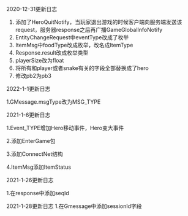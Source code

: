 2020-12-31更新日志

1. 添加了HeroQuitNotify，当玩家退出游戏的时候客户端向服务端发送该request，服务器response之后再广播GameGlobalInfoNotify
2. EntityChangeRequest中eventType改成了枚举
3. ItemMsg中foodType改成枚举，改名成ItemType
4. Response.result改成枚举类型
5. playerSize改为float
6. 将所有和player或者snake有关的字段全部替换成了hero
7. 修改pb2为pb3



2022-1-1更新日志

1.GMessage.msgType改为MSG_TYPE



2021-1-6更新日志

1.Event_TYPE增加Hero移动事件，Hero变大事件

2.添加EnterGame包

3.添加ConnectNet结构

4.ItemMsg添加ItemStatus



2021-1-26更新日志

1.在response中添加seqId

2021-1-28更新日志
1.在Gmessage中添加sessionId字段